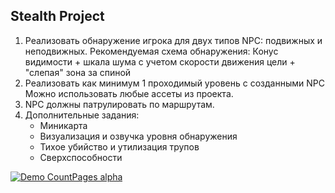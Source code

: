﻿## Stealth Project

1. Реализовать обнаружение игрока для двух типов NPC:
подвижных и неподвижных.
   Рекомендуемая схема обнаружения:
   Конус видимости + шкала шума с учетом скорости движения цели  + "слепая" зона за спиной
2. Реализовать как минимум 1 проходимый уровень с созданными NPC
Можно использовать любые ассеты из проекта.
3. NPC должны патрулировать по маршрутам.
4. Дополнительные задания:
    + Миникарта
    + Визуализация и озвучка уровня обнаружения
    + Тихое убийство и утилизация трупов
    + Сверхспособности

[![Demo CountPages alpha](https://i.ibb.co/nnV70R6/lego.png)](https://youtu.be/dYUUaYdnA2Y)
